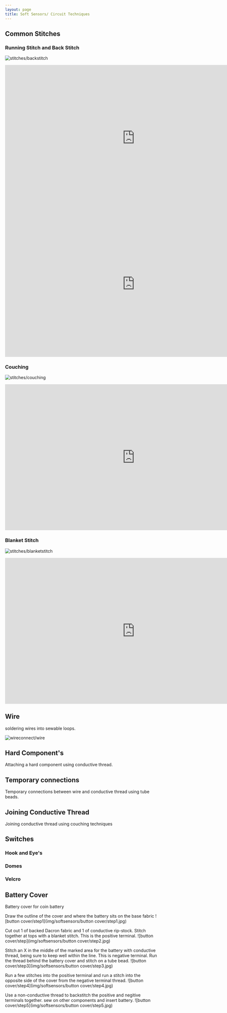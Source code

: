 ```yaml
---
layout: page
title: Soft Sensors/ Circuit Techniques
---
```

## Common Stitches
  
### Running Stitch and Back Stitch  
![stitches/backstitch](img/softsensors/stitches/backstitch.jpg)
<iframe width="854" height="480" src="https://www.youtube.com/embed/rZ_wVC84UmM" frameborder="0" allowfullscreen></iframe>
<iframe width="854" height="480" src="https://www.youtube.com/embed/W4nhj8kMpAI" frameborder="0" allowfullscreen></iframe>
  
### Couching  
![stitches/couching](img/softsensors/stitches/couching.jpg)
<iframe width="854" height="480" src="https://www.youtube.com/embed/4X4LC8FGAsM" frameborder="0" allowfullscreen></iframe>
  
### Blanket Stitch
![stitches/blanketstitch](img/softsensors/stitches/blanketstitch.jpg)
<iframe width="854" height="480" src="https://www.youtube.com/embed/Wcf9iJHST94" frameborder="0" allowfullscreen></iframe>
  
  
  
## Wire
soldering wires into sewable loops.
  
![wireconnect/wire](img/softsensors/wireconnect/wire.png)
  
## Hard Component's
Attaching a hard component using conductive thread.
  
  
## Temporary connections
Temporary connections between wire and conductive thread using tube beads.
  
  
## Joining Conductive Thread
Joining conductive thread using couching techniques
  
  
## Switches
### Hook and Eye's
### Domes
### Velcro
  
  
## Battery Cover
Battery cover for coin battery
  
Draw the outline of the cover and where the battery sits on the base fabric
![button cover/step1](img/softsensors/button cover/step1.jpg)
  
Cut out 1 of backed Dacron fabric and 1 of conductive rip-stock. Stitch together at tops with a blanket stitch. This is the positive terminal.
![button cover/step](img/softsensors/button cover/step2.jpg)
  
Stitch an X in the middle of the marked area for the battery with conductive thread, being sure to keep well within the line. This is negative terminal. Run the thread behind the battery cover and stitch on a tube bead.
![button cover/step3](img/softsensors/button cover/step3.jpg)
  
Run a few stitches into the positive terminal and run a stitch into the opposite side of the cover from the negative terminal thread.
![button cover/step4](img/softsensors/button cover/step4.jpg)
  
Use a non-conductive thread to backstitch the positive and negitive terminals together. sew on other components and insert battery. 
![button cover/step5](img/softsensors/button cover/step5.jpg)

